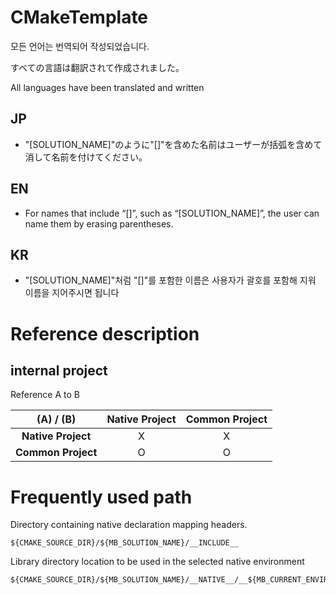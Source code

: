 # CMakeTemplate

모든 언어는 번역되어 작성되었습니다.

すべての言語は翻訳されて作成されました。

All languages have been translated and written

## JP

* "[SOLUTION_NAME]"のように"[]"を含めた名前はユーザーが括弧を含めて消して名前を付けてください。

## EN

* For names that include “[]”, such as “[SOLUTION_NAME]”, the user can name them by erasing parentheses.

## KR

* "[SOLUTION_NAME]"처럼 "[]"를 포함한 이름은 사용자가 괄호를 포함해 지워 이름을 지어주시면 됩니다

# Reference description

## internal project

Reference A to B

|     (A) / (B)      | Native Project | Common Project |
| :----------------: | :------------: | :------------: |
| **Native Project** |       X        |       X        |
| **Common Project** |       O        |       O        |



# Frequently used path

Directory containing native declaration mapping headers.

```
${CMAKE_SOURCE_DIR}/${MB_SOLUTION_NAME}/__INCLUDE__
```

Library directory location to be used in the selected native environment

```
${CMAKE_SOURCE_DIR}/${MB_SOLUTION_NAME}/__NATIVE__/__${MB_CURRENT_ENVIRONMENT}__/__LIBS__
```
